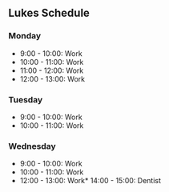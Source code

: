 ## Lukes Schedule

### Monday

* 9:00 - 10:00: Work
* 10:00 - 11:00: Work
* 11:00 - 12:00: Work
* 12:00 - 13:00: Work

### Tuesday

* 9:00 - 10:00: Work
* 10:00 - 11:00: Work

### Wednesday
* 9:00 - 10:00: Work
* 10:00 - 11:00: Work
* 12:00 - 13:00: Work* 14:00 - 15:00: Dentist
